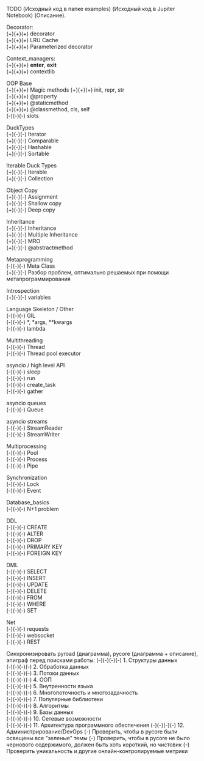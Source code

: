 TODO (Исходный код в папке examples) (Исходный код в Jupiter Notebook) (Описание).  

Decorator:  
(+)(+)(+) decorator  
(+)(+)(+) LRU Cache  
(+)(+)(+) Parameterized decorator  

Context_managers:  
(+)(+)(+) __enter__, __exit__  
(+)(+)(+) contextlib  

OOP Base  
(+)(+)(+) Magic methods
(+)(+)(+) init, repr, str  
(+)(+)(+) @property  
(+)(+)(+) @staticmethod  
(+)(+)(+) @classmethod, cls, self  
(-)(-)(-) slots  

DuckTypes  
(+)(-)(-) Iterator  
(+)(-)(-) Comparable  
(+)(-)(-) Hashable  
(+)(-)(-) Sortable  

Iterable Duck Types  
(+)(-)(-) Iterable  
(+)(-)(-) Collection  

Object Copy  
(+)(-)(-) Assignment  
(+)(-)(-) Shallow copy  
(+)(-)(-) Deep copy  

Inheritance  
(+)(-)(-) Inheritance  
(+)(-)(-) Multiple Inheritance  
(+)(-)(-) MRO  
(+)(-)(-) @abstractmethod  

Metaprogramming  
(-)(-)(-) Meta Class  
(+)(-)(-) Разбор проблем, оптимально решаемых при помощи метапрограммирования  

Introspection  
(+)(-)(-) variables  

Language Skeleton / Other  
(-)(-)(-) GIL  
(-)(-)(-) *, *args, **kwargs  
(-)(-)(-) lambda  

Multithreading  
(-)(-)(-) Thread  
(-)(-)(-) Thread pool executor  

asyncio / high level API  
(-)(-)(-) sleep  
(-)(-)(-) run  
(-)(-)(-) create_task  
(-)(-)(-) gather  

asyncio queues  
(-)(-)(-) Queue  

asyncio streams  
(-)(-)(-) StreamReader  
(-)(-)(-) StreamWriter  

Multiprocessing  
(-)(-)(-) Pool  
(-)(-)(-) Process  
(-)(-)(-) Pipe  

Synchronization  
(-)(-)(-) Lock  
(-)(-)(-) Event  

Database_basics  
(-)(-)(-) N+1 problem  

DDL  
(-)(-)(-) CREATE  
(-)(-)(-) ALTER  
(-)(-)(-) DROP  
(-)(-)(-) PRIMARY KEY  
(-)(-)(-) FOREIGN KEY  

DML  
(-)(-)(-) SELECT  
(-)(-)(-) INSERT  
(-)(-)(-) UPDATE  
(-)(-)(-) DELETE  
(-)(-)(-) FROM  
(-)(-)(-) WHERE  
(-)(-)(-) SET  

Net  
(-)(-)(-) requests  
(-)(-)(-) websocket  
(-)(-)(-) REST  

Синхронизировать pyroad (диаграмма), pycore (диаграмма + описание), эпиграф перед поисками работы:
(-)(-)(-)(-) 1. Структуры данных  
(-)(-)(-)(-) 2. Обработка данных  
(-)(-)(-)(-) 3. Потоки данных  
(-)(-)(-)(-) 4. ООП  
(-)(-)(-)(-) 5. Внутренности языка  
(-)(-)(-)(-) 6. Многопоточность и многозадачность  
(-)(-)(-)(-) 7. Популярные библиотеки  
(-)(-)(-)(-) 8. Алгоритмы  
(-)(-)(-)(-) 9. Базы данных  
(-)(-)(-)(-) 10. Сетевые возможности  
(-)(-)(-)(-) 11. Архитектура программного обеспечения
(-)(-)(-)(-) 12. Администрирование/DevOps
(-) Проверить, чтобы в pycore были освещены все "зеленые" темы
(-) Проверить, чтобы в pycore не было чернового содержимого, должен быть хоть короткий, но чистовик
(-) Проверить уникальность и другие онлайн-контролируемые метрики
